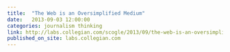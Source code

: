 ```yaml
---
title:  "The Web is an Oversimplified Medium"
date:   2013-09-03 12:00:00
categories: journalism thinking
link: http://labs.collegian.com/scogle/2013/09/the-web-is-an-oversimplified-medium/
published_on_site: labs.collegian.com
---
```

